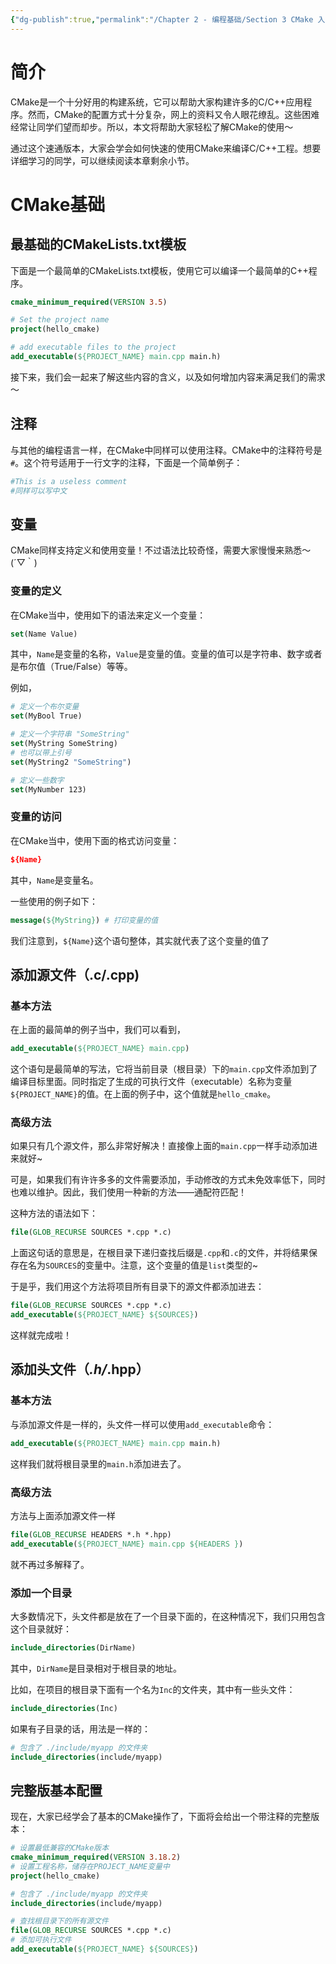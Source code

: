 ```yaml
---
{"dg-publish":true,"permalink":"/Chapter 2 - 编程基础/Section 3 CMake 入门/0. (简单版本) CMake简单入门/","tags":["cmake"]}
---
```


# 简介

CMake是一个十分好用的构建系统，它可以帮助大家构建许多的C/C++应用程序。然而，CMake的配置方式十分复杂，网上的资料又令人眼花缭乱。这些困难经常让同学们望而却步。所以，本文将帮助大家轻松了解CMake的使用～

通过这个速通版本，大家会学会如何快速的使用CMake来编译C/C++工程。想要详细学习的同学，可以继续阅读本章剩余小节。

# CMake基础

## 最基础的CMakeLists.txt模板

下面是一个最简单的CMakeLists.txt模板，使用它可以编译一个最简单的C++程序。

```CMake
cmake_minimum_required(VERSION 3.5)

# Set the project name
project(hello_cmake)

# add executable files to the project
add_executable(${PROJECT_NAME} main.cpp main.h)
```

接下来，我们会一起来了解这些内容的含义，以及如何增加内容来满足我们的需求～

  

## 注释

与其他的编程语言一样，在CMake中同样可以使用注释。CMake中的注释符号是`#`。这个符号适用于一行文字的注释，下面是一个简单例子：

```CMake
#This is a useless comment
#同样可以写中文
```

## 变量

CMake同样支持定义和使用变量！不过语法比较奇怪，需要大家慢慢来熟悉～ (´▽｀)

### 变量的定义

在CMake当中，使用如下的语法来定义一个变量：

```CMake
set(Name Value)
```

其中，`Name`是变量的名称，`Value`是变量的值。变量的值可以是字符串、数字或者是布尔值（True/False）等等。

例如，

```CMake
# 定义一个布尔变量
set(MyBool True)

# 定义一个字符串 "SomeString"
set(MyString SomeString)
# 也可以带上引号
set(MyString2 "SomeString")

# 定义一些数字
set(MyNumber 123)
```

### 变量的访问

在CMake当中，使用下面的格式访问变量：

```CMake
${Name}
```

其中，`Name`是变量名。

一些使用的例子如下：

```CMake
message(${MyString}) # 打印变量的值
```

我们注意到，`${Name}`这个语句整体，其实就代表了这个变量的值了

  

## 添加源文件（.c/.cpp)

### 基本方法

在上面的最简单的例子当中，我们可以看到，

```CMake
add_executable(${PROJECT_NAME} main.cpp)
```

这个语句是最简单的写法，它将当前目录（根目录）下的`main.cpp`文件添加到了编译目标里面。同时指定了生成的可执行文件（executable）名称为变量`${PROJECT_NAME}`的值。在上面的例子中，这个值就是`hello_cmake`。

### 高级方法

如果只有几个源文件，那么非常好解决！直接像上面的`main.cpp`一样手动添加进来就好~

可是，如果我们有许许多多的文件需要添加，手动修改的方式未免效率低下，同时也难以维护。因此，我们使用一种新的方法——通配符匹配！

这种方法的语法如下：

```CMake
file(GLOB_RECURSE SOURCES *.cpp *.c)
```

上面这句话的意思是，在根目录下递归查找后缀是`.cpp`和`.c`的文件，并将结果保存在名为`SOURCES`的变量中。注意，这个变量的值是`list`类型的~

于是乎，我们用这个方法将项目所有目录下的源文件都添加进去：

```CMake
file(GLOB_RECURSE SOURCES *.cpp *.c)
add_executable(${PROJECT_NAME} ${SOURCES})
```

这样就完成啦！

## 添加头文件（*.h/*.hpp）

### 基本方法

与添加源文件是一样的，头文件一样可以使用`add_executable`命令：

```CMake
add_executable(${PROJECT_NAME} main.cpp main.h)
```

这样我们就将根目录里的`main.h`添加进去了。

### 高级方法

方法与上面添加源文件一样

```CMake
file(GLOB_RECURSE HEADERS *.h *.hpp)
add_executable(${PROJECT_NAME} main.cpp ${HEADERS })
```

就不再过多解释了。

### 添加一个目录

大多数情况下，头文件都是放在了一个目录下面的，在这种情况下，我们只用包含这个目录就好：

```CMake
include_directories(DirName)
```

其中，`DirName`是目录相对于根目录的地址。

比如，在项目的根目录下面有一个名为`Inc`的文件夹，其中有一些头文件：

```CMake
include_directories(Inc)
```

如果有子目录的话，用法是一样的：

```CMake
# 包含了 ./include/myapp 的文件夹
include_directories(include/myapp)
```

## 完整版基本配置

现在，大家已经学会了基本的CMake操作了，下面将会给出一个带注释的完整版本：

```CMake
# 设置最低兼容的CMake版本
cmake_minimum_required(VERSION 3.18.2)
# 设置工程名称，储存在PROJECT_NAME变量中
project(hello_cmake)

# 包含了 ./include/myapp 的文件夹
include_directories(include/myapp)

# 查找根目录下的所有源文件
file(GLOB_RECURSE SOURCES *.cpp *.c)
# 添加可执行文件
add_executable(${PROJECT_NAME} ${SOURCES})
```